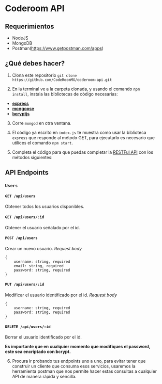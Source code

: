 # Coderoom API
## Requerimientos

  * NodeJS
  * MongoDB
  * Postman(https://www.getpostman.com/apps)
   
## ¿Qué debes hacer?
1. Clona este repositorio `git clone https://github.com/CodeRoomMX/coderoom-api.git`

2. En la terminal ve a la carpeta clonada, y usando el comando `npm install`, instala las bibliotecas de código necesarias:
  * [**express**](https://www.npmjs.com/package/express)
  * [**mongoose**](https://www.npmjs.com/package/mongoose)
  * [**bcryptjs**](https://www.npmjs.com/package/bcryptjs)

3. Corre `mongod` en otra ventana.

4. El código ya escrito en `index.js` te muestra como usar la biblioteca `express` que responde al método GET, para ejecutarlo es necesario que utilices el comando `npm start`.

5. Completa el código para que puedas completar la [RESTFul API](https://www.oreilly.com/learning/how-to-design-a-restful-api-architecture-from-a-human-language-spec) con los métodos siguientes:

## API Endpoints

### `Users`

#### `GET /api/users`
Obtener todos los usuarios disponibles.

#### `GET /api/users/:id`
Obtener el usuario señalado por el id.

#### `POST /api/users`
Crear un nuevo usuario.
_Request body_
```
{
    username: string, required
    email: string, required
    password: string, required
}
```

#### `PUT /api/users/:id`
Modificar el usuario identificado por el id.
_Request body_
```
{
    username: string, required
    password: string, required
}
```

#### `DELETE /api/users/:id`
Borrar el usuario identificado por el id.

**Es importante que en cualquier momento que modifiques el password, este sea encriptado con bcrypt.**

6. Procura ir probando tus endpoints uno a uno, para evitar tener que construir un cliente que consuma esos servicios, usaremos la herramienta postman que nos permite hacer estas consultas a cualquier API de manera rápida y sencilla.